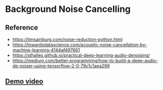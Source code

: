 # Background Noise Cancelling

## Reference
- https://timsainburg.com/noise-reduction-python.html
- https://towardsdatascience.com/acoustic-noise-cancellation-by-machine-learning-4144af497661
- https://sthalles.github.io/practical-deep-learning-audio-denoising/
- https://medium.com/better-programming/how-to-build-a-deep-audio-de-noiser-using-tensorflow-2-0-79c1c1aea299

## [Demo video](https://1drv.ms/v/s!AhmTLnEfGaHKj1pqiiBm-fh9aXJn?e=vJ8mNz)
